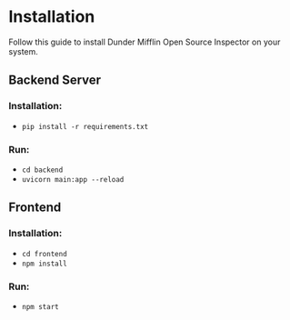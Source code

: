 # Installation
Follow this guide to install Dunder Mifflin Open Source Inspector on your system.
## Backend Server
### Installation:
- `` pip install -r requirements.txt ``
### Run:
- `` cd backend ``
- `` uvicorn main:app --reload ``

## Frontend

### Installation:
- `` cd frontend ``
- `` npm install ``
### Run:
- `` npm start ``